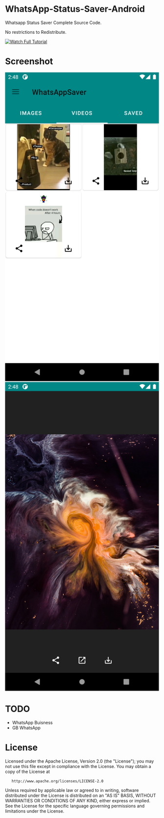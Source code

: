 # WhatsApp-Status-Saver-Android
Whatsapp Status Saver Complete Source Code.

No restrictions to Redistribute.

[![Watch Full Tutorial](https://img.youtube.com/vi/gbzM5kuB8dI/0.jpg)](http://www.youtube.com/watch?v=gbzM5kuB8dI)

# Screenshot
![Screenshot](Screenshot_1635931085.png?raw=true "Screenshot")
![Screenshot](Screenshot_1635931119.png?raw=true "Screenshot")

# TODO
<ul>
<li>WhatsApp Buisness</li>
<li>GB WhatsApp</li>
</ul>

# License
   Licensed under the Apache License, Version 2.0 (the "License");
   you may not use this file except in compliance with the License.
   You may obtain a copy of the License at

       http://www.apache.org/licenses/LICENSE-2.0

   Unless required by applicable law or agreed to in writing, software
   distributed under the License is distributed on an "AS IS" BASIS,
   WITHOUT WARRANTIES OR CONDITIONS OF ANY KIND, either express or implied.
   See the License for the specific language governing permissions and
   limitations under the License.
